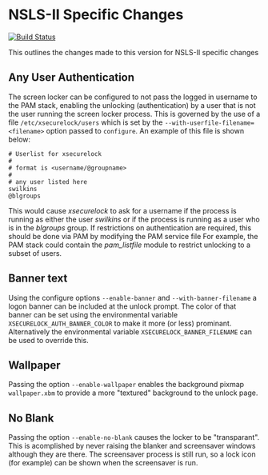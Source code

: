 # NSLS-II Specific Changes

[![Build Status](https://dev.azure.com/nsls-ii/xsecurelock/_apis/build/status/NSLS-II.xsecurelock?branchName=refs%2Fpull%2F3%2Fmerge)](https://dev.azure.com/nsls-ii/xsecurelock/_build/latest?definitionId=5&branchName=refs%2Fpull%2F3%2Fmerge)

 This outlines the changes made to this version for NSLS-II specific changes

 ## Any User Authentication

The screen locker can be configured to not pass the logged in username to the
PAM stack, enabling the unlocking (authentication) by a user that is not the
user running the screen locker process. This is governed by the use of a file
`/etc/xsecurelock/users` which is set by the
`--with-userfile-filename=<filename>` option passed to `configure`. 
An example of this file is shown below:
```
# Userlist for xsecurelock
#
# format is <username/@groupname>
#
# any user listed here
swilkins
@blgroups
```

This would cause _xsecurelock_ to ask for a username if the process is
running as either the user _swilkins_ or if the process is running as a user
who is in the _blgroups_ group. If restrictions on authentication are
required, this should be done via PAM by modifying the PAM service file For
example, the PAM stack could contain the _pam_listfile_ module to restrict
unlocking to a subset of users.

## Banner text

Using the configure options `--enable-banner` and `--with-banner-filename` a
logon banner can be included at the unlock prompt. The color of that banner
can be set using the environmental variable `XSECURELOCK_AUTH_BANNER_COLOR`
to make it more (or less) prominant. Alternatively the environmental variable
`XSECURELOCK_BANNER_FILENAME` can be used to override this. 

## Wallpaper

Passing the option `--enable-wallpaper` enables the background pixmap `wallpaper.xbm` to provide a more "textured" background to the unlock page.

## No Blank
Passing the option `--enable-no-blank` causes the locker to be "transparant".
This is acomplished by never raising the blanker and screensaver windows
although they are there. The screensaver process is still run, so a lock icon
(for example) can be shown when the screensaver is run.
